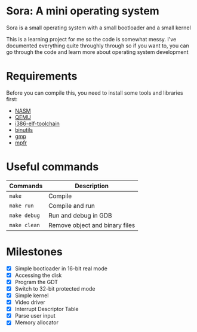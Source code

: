 # Sora: A mini operating system

Sora is a small operating system with a small bootloader and a small kernel

This is a learning project for me so the code is somewhat messy. I've documented everything quite throughly through so if you want to, you can go through the code and learn more about operating system development

# Requirements

Before you can compile this, you need to install some tools and libraries first:

- [NASM](https://www.nasm.org/)
- [QEMU](https://www.qemu.org/)
- [i386-elf-toolchain](https://github.com/nativeos/i386-elf-toolchain/releases)
- [binutils](https://www.gnu.org/software/binutils/)
- [gmp](https://gmplib.org/)
- [mpfr](https://www.mpfr.org/)

# Useful commands

| Commands | Description |
| --- | --- |
| `make` | Compile |
| `make run` | Compile and run|
| `make debug` | Run and debug in GDB |
| `make clean` | Remove object and binary files |

# Milestones

- [x] Simple bootloader in 16-bit real mode
- [x] Accessing the disk
- [x] Program the GDT
- [x] Switch to 32-bit protected mode
- [x] Simple kernel
- [x] Video driver
- [x] Interrupt Descriptor Table
- [x] Parse user input
- [x] Memory allocator
